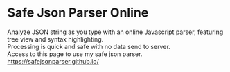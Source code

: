 # Safe Json Parser Online
Analyze JSON string as you type with an online Javascript parser, featuring tree view and syntax highlighting. <br>
Processing is quick and safe with no data send to server.<br>
Access to this page to use my safe json parser.<br>
https://safejsonparser.github.io/
